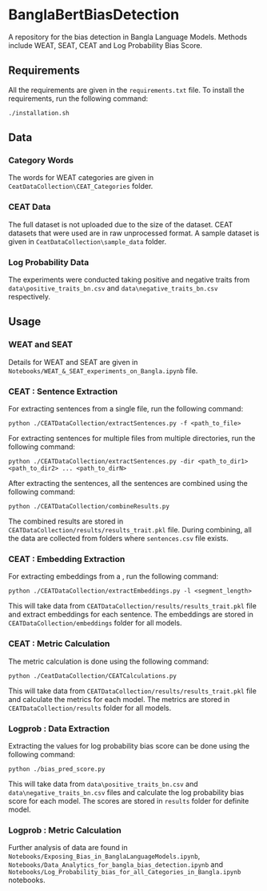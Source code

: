# BanglaBertBiasDetection
A repository for the bias detection in Bangla Language Models. Methods include WEAT, SEAT, CEAT and Log Probability Bias Score. 

## Requirements
All the requirements are given in the `requirements.txt` file. To install the requirements, run the following command:
```console
./installation.sh
```

## Data
### Category Words
The words for WEAT categories are given in `CeatDataCollection\CEAT_Categories` folder. 
### CEAT Data
The full dataset is not uploaded due to the size of the dataset. CEAT datasets that were used are in raw unprocessed format. A sample dataset is given in `CeatDataCollection\sample_data` folder. 
### Log Probability Data
The experiments were conducted taking positive and negative traits from `data\positive_traits_bn.csv` and `data\negative_traits_bn.csv` respectively. 

## Usage
### WEAT and SEAT 
Details for WEAT and SEAT are given in `Notebooks/WEAT_&_SEAT_experiments_on_Bangla.ipynb` file.
### CEAT : Sentence Extraction
For extracting sentences from a single file, run the following command:
```
python ./CEATDataCollection/extractSentences.py -f <path_to_file>
```
For extracting sentences for multiple files from multiple directories, run the following command:
```
python ./CEATDataCollection/extractSentences.py -dir <path_to_dir1> <path_to_dir2> ... <path_to_dirN>
```
After extracting the sentences, all the sentences are combined using the following command:
```
python ./CEATDataCollection/combineResults.py
```
The combined results are stored in `CEATDataCollection/results/results_trait.pkl` file. During combining, all the data are collected from folders where `sentences.csv` file exists.
### CEAT : Embedding Extraction
For extracting embeddings from a , run the following command:
```
python ./CEATDataCollection/extractEmbeddings.py -l <segment_length>
```
This will take data from `CEATDataCollection/results/results_trait.pkl` file and extract embeddings for each sentence. The embeddings are stored in `CEATDataCollection/embeddings` folder for all models.
### CEAT : Metric Calculation
The metric calculation is done using the following command:
```
python ./CeatDataCollection/CEATCalculations.py
```
This will take data from `CEATDataCollection/results/results_trait.pkl` file and calculate the metrics for each model. The metrics are stored in `CEATDataCollection/results` folder for all models.
### Logprob : Data Extraction
Extracting the values for log probability bias score can be done using the following command:
```
python ./bias_pred_score.py
```
This will take data from `data\positive_traits_bn.csv` and `data\negative_traits_bn.csv` files and calculate the log probability bias score for each model. The scores are stored in `results` folder for definite model.
### Logprob : Metric Calculation
Further analysis of data are found in `Notebooks/Exposing_Bias_in_BanglaLanguageModels.ipynb`, `Notebooks/Data_Analytics_for_bangla_bias_detection.ipynb` and `Notebooks/Log_Probability_bias_for_all_Categories_in_Bangla.ipynb` notebooks.

